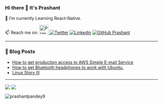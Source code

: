 ### Hi there 👋 It's Prashant 

🌱 I’m currently Learning React-Native.

📫 Reach me on:
<a href="https://dev.to/prashantpandey9">
  <img src="https://d2fltix0v2e0sb.cloudfront.net/dev-badge.svg" alt="Prashant Pandey's DEV Profile" height="30" width="30">
</a>
[![Twitter](https://img.shields.io/twitter/follow/Prashant8057152?style=social)](https://twitter.com/Prashant8057152/)  [![Linkedin](https://img.shields.io/badge/-LinkedIn-0073b1?style=social&logo=Linkedin&link=https://www.linkedin.com/in/prashantpandey9/)](https://www.linkedin.com/in/prashantpandey9/) [![GitHub Prashant](https://img.shields.io/github/followers/prashantpandey9?label=follow&style=social)](https://github.com/prashantpandey9) 
_________________________________________________________________


### :newspaper: Blog Posts

- [How to get production access to AWS Simple E-mail Service
](https://blog.prashantpandey.ml/blog/AWS-SES/How%20to%20get%20production%20access%20to%20AWS%20Simple%20E-mail%20Service/)
- [How to get Bluetooth headphones to work with Ubuntu.](https://blog.prashantpandey.ml/blog/blueman/blueman/)
- [Linux Story III](https://blog.prashantpandey.ml/blog/dualBoot/dualBoot/)

<hr/>

<img align="center" src="https://github-readme-stats.vercel.app/api?username=prashantpandey9&show_icons=true&include_all_commits=true&count_private=true&line_height=24" /> <img align="center" src="https://github-readme-stats.vercel.app/api/top-langs/?username=prashantpandey9&show_icons=true&include_all_commits=true&line_height=50&count_private=true&layout=compact" />

<img src="https://komarev.com/ghpvc/?username=prashantpandey9" alt="prashantpandey9" />
